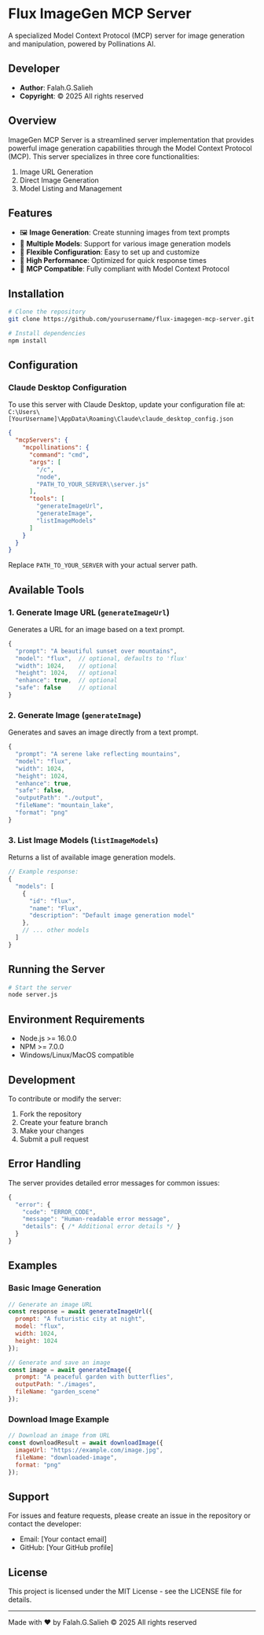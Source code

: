 # Flux ImageGen MCP Server

A specialized Model Context Protocol (MCP) server for image generation and manipulation, powered by Pollinations AI.

## Developer
- **Author**: Falah.G.Salieh
- **Copyright**: © 2025 All rights reserved

## Overview

ImageGen MCP Server is a streamlined server implementation that provides powerful image generation capabilities through the Model Context Protocol (MCP). This server specializes in three core functionalities:

1. Image URL Generation
2. Direct Image Generation
3. Model Listing and Management

## Features

- 🖼️ **Image Generation**: Create stunning images from text prompts
- 🎨 **Multiple Models**: Support for various image generation models
- 🔧 **Flexible Configuration**: Easy to set up and customize
- 🚀 **High Performance**: Optimized for quick response times
- 🔄 **MCP Compatible**: Fully compliant with Model Context Protocol

## Installation

```bash
# Clone the repository
git clone https://github.com/yourusername/flux-imagegen-mcp-server.git

# Install dependencies
npm install
```

## Configuration

### Claude Desktop Configuration

To use this server with Claude Desktop, update your configuration file at:
`C:\Users\[YourUsername]\AppData\Roaming\Claude\claude_desktop_config.json`

```json
{
  "mcpServers": {
    "mcpollinations": {
      "command": "cmd",
      "args": [
        "/c",
        "node",
        "PATH_TO_YOUR_SERVER\\server.js"
      ],
      "tools": [
        "generateImageUrl",
        "generateImage",
        "listImageModels"
      ]
    }
  }
}
```

Replace `PATH_TO_YOUR_SERVER` with your actual server path.

## Available Tools

### 1. Generate Image URL (`generateImageUrl`)
Generates a URL for an image based on a text prompt.

```javascript
{
  "prompt": "A beautiful sunset over mountains",
  "model": "flux",  // optional, defaults to 'flux'
  "width": 1024,    // optional
  "height": 1024,   // optional
  "enhance": true,  // optional
  "safe": false     // optional
}
```

### 2. Generate Image (`generateImage`)
Generates and saves an image directly from a text prompt.

```javascript
{
  "prompt": "A serene lake reflecting mountains",
  "model": "flux",
  "width": 1024,
  "height": 1024,
  "enhance": true,
  "safe": false,
  "outputPath": "./output",
  "fileName": "mountain_lake",
  "format": "png"
}
```

### 3. List Image Models (`listImageModels`)
Returns a list of available image generation models.

```javascript
// Example response:
{
  "models": [
    {
      "id": "flux",
      "name": "Flux",
      "description": "Default image generation model"
    },
    // ... other models
  ]
}
```
## Running the Server

```bash
# Start the server
node server.js
```

## Environment Requirements

- Node.js >= 16.0.0
- NPM >= 7.0.0
- Windows/Linux/MacOS compatible

## Development

To contribute or modify the server:

1. Fork the repository
2. Create your feature branch
3. Make your changes
4. Submit a pull request

## Error Handling

The server provides detailed error messages for common issues:

```javascript
{
  "error": {
    "code": "ERROR_CODE",
    "message": "Human-readable error message",
    "details": { /* Additional error details */ }
  }
}
```

## Examples

### Basic Image Generation
```javascript
// Generate an image URL
const response = await generateImageUrl({
  prompt: "A futuristic city at night",
  model: "flux",
  width: 1024,
  height: 1024
});

// Generate and save an image
const image = await generateImage({
  prompt: "A peaceful garden with butterflies",
  outputPath: "./images",
  fileName: "garden_scene"
});
```

### Download Image Example
```javascript
// Download an image from URL
const downloadResult = await downloadImage({
  imageUrl: "https://example.com/image.jpg",
  fileName: "downloaded-image",
  format: "png"
});
```

## Support

For issues and feature requests, please create an issue in the repository or contact the developer:
- Email: [Your contact email]
- GitHub: [Your GitHub profile]

## License

This project is licensed under the MIT License - see the LICENSE file for details.

---
Made with ❤️ by Falah.G.Salieh
© 2025 All rights reserved

